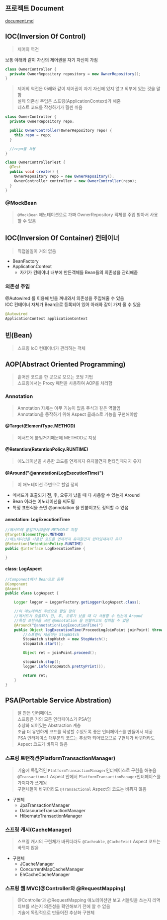 ## 프로젝트 Document
[document.md](document.md)

## IOC(Inversion Of Control)
> 제어의 역전  
  
보통 아래와 같이 자신의 제어권을 자기 자신이 가짐  
```java
class OwnerController {
  private OwnerRepository repository = new OwnerRepository();
}
```
  
> 제어의 역전은 아래와 같이 제어권이 자기 자신에 있지 않고 외부에 있는 것을 말함  
> 실제 의존성 주입은 스프링(ApplicationContext)가 해줌  
> 테스트 코드를 작성하기가 훨씬 쉬움  
```java
class OwnerController {
  private OwnerRepository repo;

  public OwnerController(OwnerRepository repo) {
    this.repo = repo;
  }

  //repo를 사용
}

class OwnerControllerTest {
  @Test
  public void create() {
    OwnerRepository repo = new OwnerRepository();
    OwnerController controller = new OwnerController(repo);
  }
}
```

### @MockBean
> `@MockBean` 애노테이션으로 가짜 OwnerRepository 객체를 주입 받아서 사용할 수 있음  


## IOC(Inversion Of Container) 컨테이너
> 직접쓸일이 거의 없음  
  
- BeanFactory
- ApplicationContext
  - 자기가 컨테이너 내부에 만든객체들 Bean들의 의존성을 관리해줌

### 의존성 주입
@Autowired 를 이용해 빈을 꺼내와서 의존성을 주입해줄 수 있음  
IOC 컨테이너 자체가 Bean으로 등록되어 있어 아래와 같이 가져 올 수 있음  
```java
@Autowired
ApplicationContext applicationContext
```

## 빈(Bean)
> 스프링 IoC 컨테이너가 관리하는 객체  

## AOP(Abstract Oriented Programming)
> 흩어진 코드를 한 곳으로 모으는 코딩 기법  
> 스프링에서는 Proxy 패턴을 사용하여 AOP를 처리함  

### Annotation
> Annotation 자체는 아무 기능이 없음 주석과 같은 역할임  
> Annotation을 동작하기 위해 Aspect 클래스로 기능을 구현해야함  

#### @Target(ElementType.METHOD)
> 메서드에 붙일거기때문에 METHOD로 지정  

#### @Retention(RetentionPolicy.RUNTIME)
> 애노테이션을 사용한 코드를 언제까지 유지할건지 런타임때까지 유지  

#### @Around("@annotation(LogExecutionTime)")
> 이 애노테이션 주변으로 할일 정의  
- 메서드가 호출되기 전, 후, 오류가 났을 때 다 사용할 수 있는게 Around
- Bean 이라는 어노테이션을 써도됨
- 특정 표현식을 쓰면 @annotation 을 안붙이고도 정의할 수 있음
  
#### annotation: LogExecutionTime
```java
//메서드에 붙일거기때문에 METHOD로 지정
@Target(ElementType.METHOD)
//애노테이션을 사용한 코드를 언제까지 유지할건지 런타임때까지 유지
@Retention(RetentionPolicy.RUNTIME)
public @interface LogExecutionTime {

}
```

#### class: LogAspect
```java
//Component에서 Bean으로 등록
@Component
@Aspect
public class LogAspect {

    Logger logger = LoggerFactory.getLogger(LogAspect.class);

    //이 애노테이션 주변으로 할일 정의
    //메서드가 호출되기 전, 후, 오류가 났을 때 다 사용할 수 있는게 Around
    //특정 표현식을 쓰면 @annotation 을 안붙이고도 정의할 수 있음
    @Around("@annotation(LogExecutionTime)")
    public Object logExecutionTime(ProceedingJoinPoint joinPoint) throws Throwable {
        //스프링이 제공하는 StopWatch
        StopWatch stopWatch = new StopWatch();
        stopWatch.start();

        Object ret = joinPoint.proceed();

        stopWatch.stop();
        logger.info(stopWatch.prettyPrint());

        return ret;
    }
}
```

## PSA(Portable Service Abstration)
> 잘 만든 인터페이스  
> 스프링은 거의 모든 인터페이스가 PSA임  
> 추상화 되어있는 Abstraction 계층  
> 조금 더 유연하게 코드를 작성할 수있도록 좋은 인터페이스를 만들어서 제공  
> PSA 인터페이스 대부분의 코드는 추상화 되어있으므로 구현체가 바뀌더라도 Aspect 코드가 바뀌지 않음  

### 스프링 트랜잭션(PlatformTransactionManager)
> 기술에 독립적인 `PlatformTransactionManager`인터페이스로 구현을 해놓음  
> `@Transactional` Aspect 안에서 `PlatformTransactionManager`인터페이스를 가져다가 쓰게됨  
> 구현체들이 바뀌더라도 `@Transactional` Aspect의 코드는 바뀌지 않음  
- 구현체
  - JpaTransactionManager
  - DatasourceTransactionManager
  - HibernateTransactionManager

### 스프링 캐시(CacheManager)
> 스프링 캐시의 구현체가 바뀌더라도 `@Cacheable`, `@CacheEvict` Aspect 코드는 바뀌지 않음  
- 구현체
  - JCacheManager
  - ConcurrentMapCacheManager
  - EhCacheCacheManager

### 스프링 웹 MVC(@Controller와 @RequestMapping)
> @Controller과 @RequestMapping 애노테이션만 보고 서블릿을 쓰는지 리액티브를 쓰는지 의존성을 확인해보기 전에 알 수 없음  
> 기술에 독립적으로 만들어진 추상화 구현체  